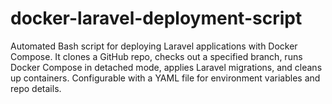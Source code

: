 # docker-laravel-deployment-script
Automated Bash script for deploying Laravel applications with Docker Compose. It clones a GitHub repo, checks out a specified branch, runs Docker Compose in detached mode, applies Laravel migrations, and cleans up containers. Configurable with a YAML file for environment variables and repo details.

